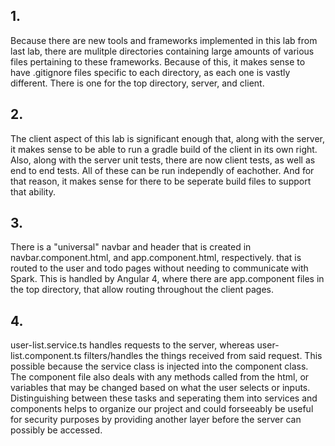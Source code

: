 ## 1.
Because there are new tools and frameworks implemented in this lab
from last lab, there are mulitple directories containing large amounts of
various files pertaining to these frameworks. Because of this, it makes sense
to have .gitignore files specific to each directory, as each one is vastly
different. There is one for the top directory, server, and client.

## 2.
The client aspect of this lab is significant enough that, along with the server,
it makes sense to be able to run a gradle build of the client in its own right.
Also, along with the server unit tests, there are now client tests, as well as
end to end tests. All of these can be run independly of eachother. And for that
reason, it makes sense for there to be seperate build files to support that ability.

## 3. 
There is a "universal" navbar and header that is created in navbar.component.html, and app.component.html, respectively.
that is routed to the user and todo pages without needing to communicate with Spark. This is handled by Angular 4, where there are app.component files in the
top directory, that allow routing throughout the client pages.

## 4.
user-list.service.ts handles requests to the server, whereas user-list.component.ts filters/handles the things received from said request. This possible because the service class is injected into the component class. The component file
also deals with any methods called from the html, or variables that may be
changed based on what the user selects or inputs. Distinguishing between these tasks and seperating them into services and components helps to organize our project and could forseeably be useful for security purposes by providing another layer before the server can possibly be accessed.

